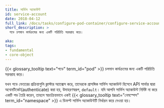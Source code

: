```yaml
---
title: সার্ভিস অ্যাকাউন্ট
id: service-account
date: 2018-04-12
full_link: /docs/tasks/configure-pod-container/configure-service-account/
short_description: >
  পডে চলমান কার্যক্রমের জন্য একটি পরিচিতি সরবরাহ করে।

aka: 
tags:
- fundamental
- core-object
---
```


{{< glossary_tooltip text="পডে" term_id="pod" >}} চলমান কার্যক্রমের জন্য একটি পরিচিতি সরবরাহ করে।

<!--more--> 

যখন পডে ভেতরের প্রক্রিয়াগুলি ক্লাস্টার অ্যাক্সেস করে, তাদেরকে প্রাসঙ্গিক সার্ভিস অ্যাকাউন্ট হিসেবে API সার্ভার দ্বারা অথেনটিকেট(authenticate) করা হয়, উদাহরণস্বরূপ, `default`। যদি আপনি সার্ভিস অ্যাকাউন্ট নির্দিষ্ট না করে একটি পড তৈরি করেন, তাহলে স্বয়ংক্রিয়ভাবে একই {{< glossary_tooltip text="নেমস্পেস" term_id="namespace" >}} এ ডিফল্ট সার্ভিস অ্যাকাউন্টটি নির্ধারন করে দেওয়া হয়।
